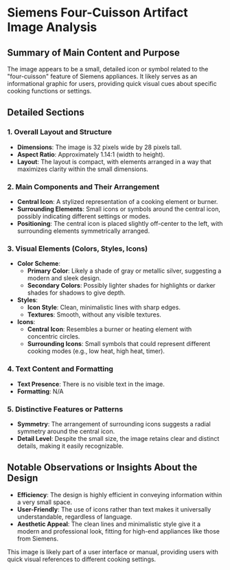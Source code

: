 # Siemens Four-Cuisson Artifact Image Analysis

## Summary of Main Content and Purpose
The image appears to be a small, detailed icon or symbol related to the "four-cuisson" feature of Siemens appliances. It likely serves as an informational graphic for users, providing quick visual cues about specific cooking functions or settings.

## Detailed Sections

### 1. Overall Layout and Structure
- **Dimensions**: The image is 32 pixels wide by 28 pixels tall.
- **Aspect Ratio**: Approximately 1.14:1 (width to height).
- **Layout**: The layout is compact, with elements arranged in a way that maximizes clarity within the small dimensions.

### 2. Main Components and Their Arrangement
- **Central Icon**: A stylized representation of a cooking element or burner.
- **Surrounding Elements**: Small icons or symbols around the central icon, possibly indicating different settings or modes.
- **Positioning**: The central icon is placed slightly off-center to the left, with surrounding elements symmetrically arranged.

### 3. Visual Elements (Colors, Styles, Icons)
- **Color Scheme**:
  - **Primary Color**: Likely a shade of gray or metallic silver, suggesting a modern and sleek design.
  - **Secondary Colors**: Possibly lighter shades for highlights or darker shades for shadows to give depth.
- **Styles**:
  - **Icon Style**: Clean, minimalistic lines with sharp edges.
  - **Textures**: Smooth, without any visible textures.
- **Icons**:
  - **Central Icon**: Resembles a burner or heating element with concentric circles.
  - **Surrounding Icons**: Small symbols that could represent different cooking modes (e.g., low heat, high heat, timer).

### 4. Text Content and Formatting
- **Text Presence**: There is no visible text in the image.
- **Formatting**: N/A

### 5. Distinctive Features or Patterns
- **Symmetry**: The arrangement of surrounding icons suggests a radial symmetry around the central icon.
- **Detail Level**: Despite the small size, the image retains clear and distinct details, making it easily recognizable.

## Notable Observations or Insights About the Design
- **Efficiency**: The design is highly efficient in conveying information within a very small space.
- **User-Friendly**: The use of icons rather than text makes it universally understandable, regardless of language.
- **Aesthetic Appeal**: The clean lines and minimalistic style give it a modern and professional look, fitting for high-end appliances like those from Siemens.

This image is likely part of a user interface or manual, providing users with quick visual references to different cooking settings.